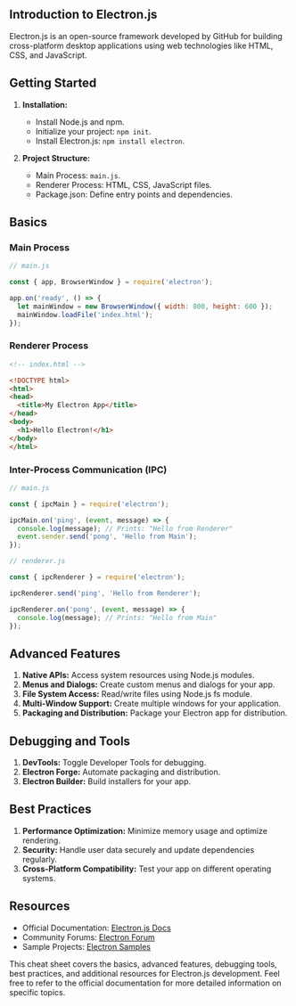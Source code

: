 ## Introduction to Electron.js

Electron.js is an open-source framework developed by GitHub for building cross-platform desktop applications using web technologies like HTML, CSS, and JavaScript.

## Getting Started

1. **Installation:**
   - Install Node.js and npm.
   - Initialize your project: `npm init`.
   - Install Electron.js: `npm install electron`.

2. **Project Structure:**
   - Main Process: `main.js`.
   - Renderer Process: HTML, CSS, JavaScript files.
   - Package.json: Define entry points and dependencies.

## Basics

### Main Process

```javascript
// main.js

const { app, BrowserWindow } = require('electron');

app.on('ready', () => {
  let mainWindow = new BrowserWindow({ width: 800, height: 600 });
  mainWindow.loadFile('index.html');
});
```

### Renderer Process

```html
<!-- index.html -->

<!DOCTYPE html>
<html>
<head>
  <title>My Electron App</title>
</head>
<body>
  <h1>Hello Electron!</h1>
</body>
</html>
```

### Inter-Process Communication (IPC)

```javascript
// main.js

const { ipcMain } = require('electron');

ipcMain.on('ping', (event, message) => {
  console.log(message); // Prints: "Hello from Renderer"
  event.sender.send('pong', 'Hello from Main');
});
```

```javascript
// renderer.js

const { ipcRenderer } = require('electron');

ipcRenderer.send('ping', 'Hello from Renderer');

ipcRenderer.on('pong', (event, message) => {
  console.log(message); // Prints: "Hello from Main"
});
```

## Advanced Features

1. **Native APIs:** Access system resources using Node.js modules.
2. **Menus and Dialogs:** Create custom menus and dialogs for your app.
3. **File System Access:** Read/write files using Node.js fs module.
4. **Multi-Window Support:** Create multiple windows for your application.
5. **Packaging and Distribution:** Package your Electron app for distribution.

## Debugging and Tools

1. **DevTools:** Toggle Developer Tools for debugging.
2. **Electron Forge:** Automate packaging and distribution.
3. **Electron Builder:** Build installers for your app.

## Best Practices

1. **Performance Optimization:** Minimize memory usage and optimize rendering.
2. **Security:** Handle user data securely and update dependencies regularly.
3. **Cross-Platform Compatibility:** Test your app on different operating systems.

## Resources

- Official Documentation: [Electron.js Docs](https://www.electronjs.org/docs)
- Community Forums: [Electron Forum](https://discuss.atom.io/c/electron)
- Sample Projects: [Electron Samples](https://github.com/electron/electron-api-demos)

This cheat sheet covers the basics, advanced features, debugging tools, best practices, and additional resources for Electron.js development. Feel free to refer to the official documentation for more detailed information on specific topics.